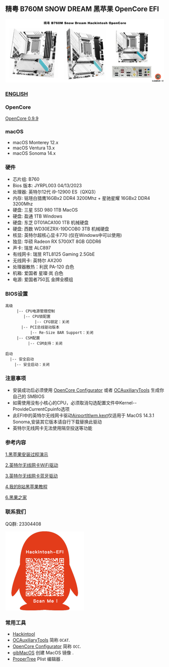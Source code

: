 ## 精粤 B760M SNOW DREAM 黑苹果 OpenCore EFI

![image](ScreenShot/JINGYUEB760M.jpg)

### [ENGLISH](README.EN.md)

### OpenCore

[OpenCore 0.9.9](https://github.com/acidanthera/OpenCorePkg)

### macOS

- macOS Monterey 12.x
- macOS Ventura    13.x
- macOS Sonoma   14.x

### 硬件

- 芯片组: B760
- Bios 版本: JYRPL003 04/13/2023
- 处理器: 英特尔12代 i9-12900 ES（QXQ3）
- 内存: 铭瑄白猎鹰16GBx2 DDR4 3200Mhz + 星驰星耀 16GBx2 DDR4 3200Mhz
- 硬盘: 三星 SSD 980 1TB MacOS
- 硬盘: 盈通 1TB Windows
- 硬盘: 东芝 DT01ACA100 1TB 机械硬盘
- 硬盘: 西数 WD30EZRX-19DCOB0 3TB 机械硬盘
- 核显: 英特尔超核心显卡770 (仅在Windows中可以使用)
- 独显: 华硕 Radeon RX 5700XT 8GB GDDR6
- 声卡: 瑞昱 ALC897
- 有线网卡:  瑞昱 RTL8125 Gaming 2.5GbE
- 无线网卡: 英特尔 AX200
- 处理器散热：利民 PA-120 白色
- 机箱:  爱国者 星璨·岚 白色
- 电源:  爱国者750瓦 金牌全模组

### BIOS设置

```
高级
     |-- CPU电源管理控制
        |-- CPU锁配置
	         |-- CFG锁定：关闭
	   |-- PCI总线驱动版本     
	       |-- Re-Size BAR Support：关闭
     |-- CSM配置
	      |-- CSM支持：关闭
		
启动
  |-- 安全启动
    |-- 安全启动：关闭
```

### 注意事项

 - 安装成功后必须使用 [OpenCore Configurator](https://mackie100projects.altervista.org/opencore-configurator/) 或者 [OCAuxiliaryTools](https://github.com/ic005k/OCAuxiliaryTools) 生成你自己的 SMBIOS
 - 如需使用没有小核心的CPU，必须取消勾选配置文件中Kernel--ProvideCurrentCpuinfo选项
 - 此EFI中的英特尔无线网卡驱动[AirportItlwm.kext](https://github.com/OpenIntelWireless/itlwm/releases)仅适用于 MacOS 14.3.1 Sonoma,安装其它版本请自行下载替换此驱动
 - 英特尔无线网卡无法使用隔空投送等功能

### 参考内容

[1.黑苹果安装过程演示](https://hackintosh.club/d/10000060)

[2.英特尔无线网卡WiFi驱动](https://hackintosh.club/d/10000015)

[3.英特尔无线网卡蓝牙驱动](https://hackintosh.club/d/10000017)

[4.我的B站黑苹果教程](https://space.bilibili.com/244390800/video)

[6.黑果之家](https://hackintosh.club)


### 联系我们

QQ群: 23304408

![image](ScreenShot/QRCode.png)



### 常用工具

- [Hackintool](https://github.com/headkaze/Hackintool)
- [OCAuxiliaryTools](https://github.com/ic005k/OCAuxiliaryTools) 简称 `OCAT`.
- [OpenCore Configurator](https://mackie100projects.altervista.org/opencore-configurator/) 简称 `OCC`.
- [gibMacOS](https://github.com/corpnewt/gibMacOS) 创建 MacOS 镜像 .
- [ProperTree](https://github.com/corpnewt/ProperTree) Plist 编辑器 .
